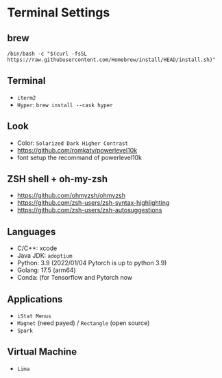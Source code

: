# Terminal Settings

## brew

`/bin/bash -c "$(curl -fsSL https://raw.githubusercontent.com/Homebrew/install/HEAD/install.sh)"`

## Terminal

* `iterm2`
* `Hyper`: `brew install --cask hyper`

## Look

* Color: `Solarized Dark Higher Contrast`
* https://github.com/romkatv/powerlevel10k
* font setup the recommand of powerlevel10k

## ZSH shell + oh-my-zsh

* https://github.com/ohmyzsh/ohmyzsh
* https://github.com/zsh-users/zsh-syntax-highlighting
* https://github.com/zsh-users/zsh-autosuggestions

## Languages

* C/C++: xcode
* Java JDK: `adoptium`
* Python: 3.9 (2022/01/04 Pytorch is up to python 3.9)
* Golang: 17.5 (arm64)
* Conda:  (for Tensorflow and Pytorch now

## Applications

* `iStat Menus`
* `Magnet` (need payed) / `Rectangle` (open source)
* `Spark`

## Virtual Machine

* `Lima`
